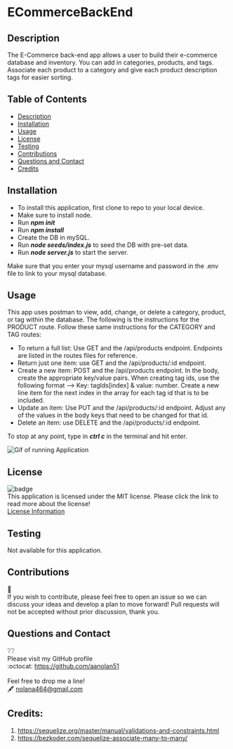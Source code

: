 # ECommerceBackEnd

## Description
The E-Commerce back-end app allows a user to build their e-commerce database and inventory. You can add in categories, products, and tags. Associate each product to a category and give each product description tags for easier sorting. 

## Table of Contents
  - [Description](#description)
  - [Installation](#installation)
  - [Usage](#usage)
  - [License](#license)
  - [Testing](#testing)
  - [Contributions](#contributions)  
  - [Questions and Contact](#questions-and-contact)
  - [Credits](#credits)

## Installation
- To install this application, first clone to repo to your local device.
- Make sure to install node.
- Run ***npm init***
- Run ***npm install***
- Create the DB in mySQL.
- Run ***node seeds/index.js*** to seed the DB with pre-set data.
- Run ***node server.js*** to start the server.

Make sure that you enter your mysql username and password in the .env file to link to your mysql database.

## Usage
This app uses postman to view, add, change, or delete a category, product, or tag within the database.
The following is the instructions for the PRODUCT route. Follow these same instructions for the CATEGORY and TAG routes:

- To return a full list: Use GET and the /api/products endpoint. Endpoints are listed in the routes files for reference.
- Return just one item: use GET and the /api/products/:id endpoint.
- Create a new item: POST and the /api/products endpoint. In the body, create the appropriate key/value pairs. When creating tag ids, use the following format --> Key: tagIds[index] & value: number. Create a new line item for the next index in the array for each tag id that is to be included.
- Update an item: Use PUT and the /api/products/:id endpoint. Adjust any of the values in the body keys that need to be changed for that id.
- Delete an item: use DELETE and the /api/products/:id endpoint. 

To stop at any point, type in ***ctrl c*** in the terminal and hit enter.

![Gif of running Application](ecommercevideo.gif)

## License
 ![badge](https://img.shields.io/badge/license-mit-blue?style=flat-square)<br>
  This application is licensed under the MIT license. Please click the link to read more about the license!<br>
  [License Information](https://choosealicense.com/licenses/mit/)

## Testing
Not available for this application.

## Contributions
:busts_in_silhouette:<br>
If you wish to contribute, please feel free to open an issue so we can discuss your ideas and develop a plan to move forward!
Pull requests will not be accepted without prior discussion, thank you. 

## Questions and Contact
  :grey_question::grey_question:<br>
  Please visit my GitHub profile <br>
  :octocat: https://github.com/aanolan51 <br><br>
  Feel free to drop me a line! <br> :fountain_pen: nolana464@gmail.com

## Credits:
1. https://sequelize.org/master/manual/validations-and-constraints.html
2. https://bezkoder.com/sequelize-associate-many-to-many/